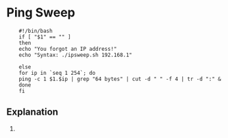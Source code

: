 # Ping Sweep

        #!/bin/bash
        if [ "$1" == "" ]
        then
        echo "You forgot an IP address!"
        echo "Syntax: ./ipsweep.sh 192.168.1"

        else
        for ip in `seq 1 254`; do
        ping -c 1 $1.$ip | grep "64 bytes" | cut -d " " -f 4 | tr -d ":" &
        done
        fi

## Explanation

1. 